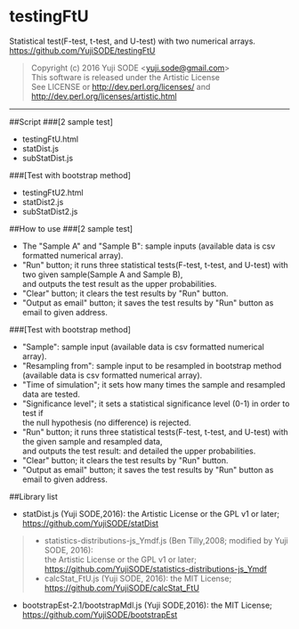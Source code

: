 # testingFtU
Statistical test(F-test, t-test, and U-test) with two numerical arrays.  
https://github.com/YujiSODE/testingFtU

>Copyright (c) 2016 Yuji SODE \<yuji.sode@gmail.com\>  
>This software is released under the Artistic License  
>See LICENSE or http://dev.perl.org/licenses/ and http://dev.perl.org/licenses/artistic.html
______

##Script
###[2 sample test]
* testingFtU.html
* statDist.js
* subStatDist.js

###[Test with bootstrap method]
* testingFtU2.html
* statDist2.js
* subStatDist2.js

##How to use
###[2 sample test]
* The "Sample A" and "Sample B": sample inputs (available data is csv formatted numerical array).
* "Run" button; it runs three statistical tests(F-test, t-test, and U-test) with two given sample(Sample A and Sample B),  
  and outputs the test result as the upper probabilities.
* "Clear" button; it clears the test results by "Run" button.
* "Output as email" button; it saves the test results by "Run" button as email to given address.

###[Test with bootstrap method]
* "Sample": sample input (available data is csv formatted numerical array).
* "Resampling from": sample input to be resampled in bootstrap method (available data is csv formatted numerical array).
* "Time of simulation"; it sets how many times the sample and resampled data are tested.
* "Significance level"; it sets a statistical significance level (0-1) in order to test if  
  the null hypothesis (no difference) is rejected.
* "Run" button; it runs three statistical tests(F-test, t-test, and U-test) with the given sample and resampled data,  
  and outputs the test result: and detailed the upper probabilities.
* "Clear" button; it clears the test results by "Run" button.
* "Output as email" button; it saves the test results by "Run" button as email to given address.

##Library list
* statDist.js (Yuji SODE,2016): the Artistic License or the GPL v1 or later; https://github.com/YujiSODE/statDist

>* statistics-distributions-js_Ymdf.js (Ben Tilly,2008; modified by Yuji SODE, 2016):  
>  the Artistic License or the GPL v1 or later; https://github.com/YujiSODE/statistics-distributions-js_Ymdf
>* calcStat_FtU.js (Yuji SODE, 2016): the MIT License; https://github.com/YujiSODE/calcStat_FtU

* bootstrapEst-2.1/bootstrapMdl.js (Yuji SODE,2016): the MIT License; https://github.com/YujiSODE/bootstrapEst
